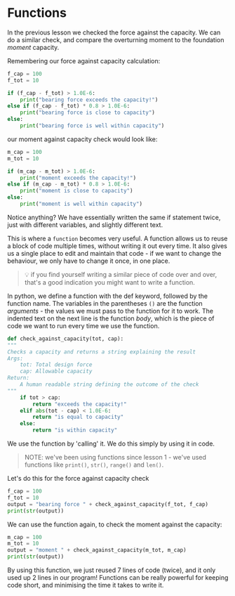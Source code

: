 # Functions

 In the previous lesson we checked the force against the capacity. We can do a similar check, and compare the overturning moment to the foundation _moment_ capacity.

Remembering our force against capacity calculation:

```python
f_cap = 100
f_tot = 10

if (f_cap - f_tot) > 1.0E-6:
	print("bearing force exceeds the capacity!")
else if (f_cap - f_tot) * 0.8 > 1.0E-6:
	print("bearing force is close to capacity")
else:
	print("bearing force is well within capacity")
```

our moment against capacity check would look like:

```python
m_cap = 100
m_tot = 10

if (m_cap - m_tot) > 1.0E-6:
	print("moment exceeds the capacity!")
else if (m_cap - m_tot) * 0.8 > 1.0E-6:
	print("moment is close to capacity")
else:
	print("moment is well within capacity")
```

Notice anything? We have essentially written the same if statement twice, just with different variables, and slightly different text.

This is where a `function` becomes very useful.
A function allows us to reuse a block of code multiple times, without writing it out every time.
It also gives us a single place to edit and maintain that code -
if we want to change the behaviour, we only have to change it once, in one place.

> 💡 if you find yourself writing a similar piece of code over and over, that's a good indication you might want to write a function.

In python, we define a function with the def keyword, followed by the function name.
The variables in the parentheses `()` are the function *arguments* - the values we must pass to the function for it to work.
The indented text on the next line is the function *body*, which is the piece of code we want to run every time we use the function.

```python
def check_against_capacity(tot, cap):
"""
Checks a capacity and returns a string explaining the result
Args:
	tot: Total design force
	cap: Allowable capacity
Return:
	A human readable string defining the outcome of the check
"""
	if tot > cap:
		return "exceeds the capacity!"
	elif abs(tot - cap) < 1.0E-6:
		return "is equal to capacity"
	else:
		return "is within capacity"
```

We use the function by 'calling' it. We do this simply by using it in code.

> NOTE: we've been using functions since lesson 1 - we've used functions like `print()`, `str()`, `range()` and `len()`.

Let's do this for the force against capacity check
```python
f_cap = 100
f_tot = 10
output = "bearing force " + check_against_capacity(f_tot, f_cap)
print(str(output))
```

We can use the function again, to check the moment against the capacity:

```python
m_cap = 100
m_tot = 10
output = "moment " + check_against_capacity(m_tot, m_cap)
print(str(output))
```

By using this function, we just reused 7 lines of code (twice), and it only used up 2 lines in our program! Functions can be really powerful for keeping code short, and minimising the time it takes to write it.